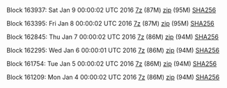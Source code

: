 Block 163937: Sat Jan  9 00:00:02 UTC 2016 [7z](https://transfer.sh/iUMvL/bootstrap.dat.20160109.7z) (87M) [zip](https://transfer.sh/12BKbO/bootstrap.dat.20160109.zip) (95M) [SHA256](https://transfer.sh/V8BAh/sha256.txt)

Block 163395: Fri Jan  8 00:00:02 UTC 2016 [7z](https://transfer.sh/ARzle/bootstrap.dat.20160108.7z) (87M) [zip](https://transfer.sh/pdacc/bootstrap.dat.20160108.zip) (95M) [SHA256](https://transfer.sh/xFdJ3/sha256.txt)

Block 162845: Thu Jan  7 00:00:02 UTC 2016 [7z](https://transfer.sh/178srN/bootstrap.dat.20160107.7z) (86M) [zip](https://transfer.sh/1ba0dA/bootstrap.dat.20160107.zip) (94M) [SHA256](https://transfer.sh/pMhlk/sha256.txt)

Block 162295: Wed Jan  6 00:00:01 UTC 2016 [7z](https://transfer.sh/kq5yn/bootstrap.dat.20160106.7z) (86M) [zip](https://transfer.sh/12Sn4o/bootstrap.dat.20160106.zip) (94M) [SHA256](https://transfer.sh/E83df/sha256.txt)

Block 161754: Tue Jan  5 00:00:02 UTC 2016 [7z](https://transfer.sh/xYOIe/bootstrap.dat.20160105.7z) (86M) [zip](https://transfer.sh/TXUwi/bootstrap.dat.20160105.zip) (94M) [SHA256](https://transfer.sh/qc1SE/sha256.txt)

Block 161209: Mon Jan  4 00:00:02 UTC 2016 [7z](https://transfer.sh/1furwr/bootstrap.dat.20160104.7z) (86M) [zip](https://transfer.sh/uYi7A/bootstrap.dat.20160104.zip) (94M) [SHA256](https://transfer.sh/hoDuS/sha256.txt)
